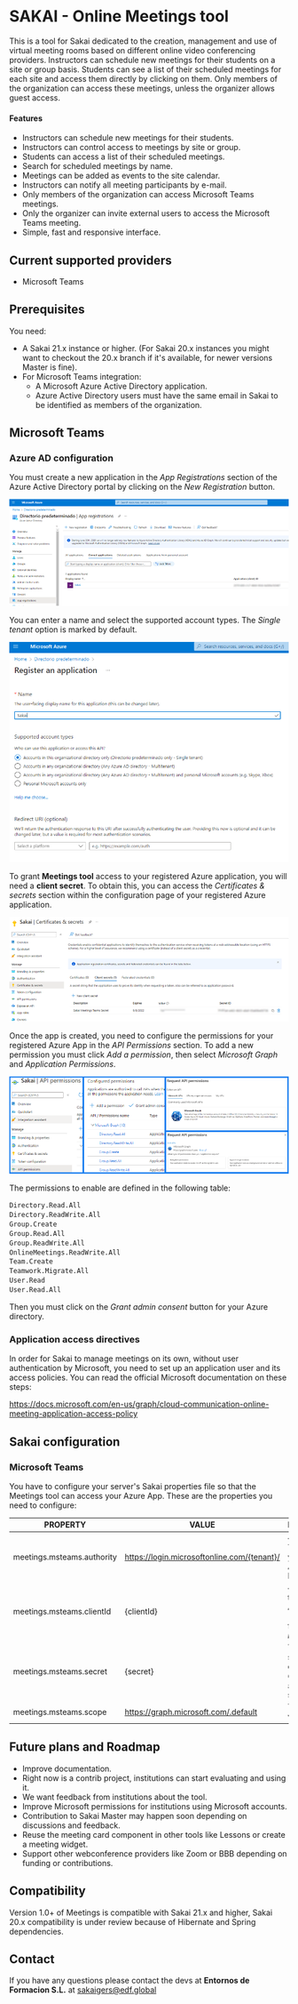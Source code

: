 # SAKAI - Online Meetings tool

This is a tool for Sakai dedicated to the creation, management and use of virtual meeting rooms based on different online video conferencing providers. Instructors can schedule new meetings for their students on a site or group basis. Students can see a list of their scheduled meetings for each site and access them directly by clicking on them. Only members of the organization can access these meetings, unless the organizer allows guest access.

#### Features

- Instructors can schedule new meetings for their students.
- Instructors can control access to meetings by site or group.
- Students can access a list of their scheduled meetings.
- Search for scheduled meetings by name.
- Meetings can be added as events to the site calendar.
- Instructors can notify all meeting participants by e-mail.
- Only members of the organization can access Microsoft Teams meetings.
- Only the organizer can invite external users to access the Microsoft Teams meeting.
- Simple, fast and responsive interface.

## Current supported providers
- Microsoft Teams

## Prerequisites
You need:
- A Sakai 21.x instance or higher. (For Sakai 20.x instances you might want to checkout the 20.x branch if it's available, for newer versions Master is fine).
- For Microsoft Teams integration:
  - A Microsoft Azure Active Directory application.
  - Azure Active Directory users must have the same email in Sakai to be identified as members of the organization.

## Microsoft Teams
### Azure AD configuration
You must create a new application in the  _App Registrations_ section of the Azure Active Directory portal by clicking on the _New Registration_ button.

![App registrations](docs/images/1.png "App registration")

You can enter a name and select the supported account types. The _Single tenant_ option is marked by default.

![Registering new app](docs/images/2.png "Registering new app")

To grant **Meetings tool** access to your registered Azure application, you will need a **client secret**. To obtain this, you can access the _Certificates & secrets_ section within the configuration page of your registered Azure application.

![Client secret](docs/images/3.png "Client secret")

Once the app is created, you need to configure the permissions for your registered Azure App in the _API Permissions_ section. To add a new permission you must click _Add a permission_, then select _Microsoft Graph_ and _Application Permissions_.

![Permissions](docs/images/4.png "Permissions")

The permissions to enable are defined in the following table:

```sh
Directory.Read.All
Directory.ReadWrite.All
Group.Create
Group.Read.All
Group.ReadWrite.All
OnlineMeetings.ReadWrite.All
Team.Create
Teamwork.Migrate.All
User.Read
User.Read.All
```

Then you must click on the _Grant admin consent_ button for your Azure directory.

### Application access directives
In order for Sakai to manage meetings on its own, without user authentication by Microsoft, you need to set up an application user and its access policies. You can read the official Microsoft documentation on these steps:

https://docs.microsoft.com/en-us/graph/cloud-communication-online-meeting-application-access-policy

## Sakai configuration
### Microsoft Teams
You have to configure your server's Sakai properties file so that the Meetings tool can access your Azure App. These are the properties you need to configure:


| PROPERTY | VALUE | DESCRIPTION | 
| ------ | ------ | ------ |
| meetings.msteams.authority | https://login.microsoftonline.com/{tenant}/ | {tenant} is the Tenant ID of your Azure Active Directory |
| meetings.msteams.clientId | {clientId} | {clientId} is the Application (Client) Id from your _App registration_  |
| meetings.msteams.secret | {secret} | This is the secret you created under _Certificates & secrets_ section  |
| meetings.msteams.scope | https://graph.microsoft.com/.default | This is a fixed value |

## Future plans and Roadmap

- Improve documentation.
- Right now is a contrib project, institutions can start evaluating and using it.
- We want feedback from institutions about the tool.
- Improve Microsoft permissions for institutions using Microsoft accounts.
- Contribution to Sakai Master may happen soon depending on discussions and feedback.
- Reuse the meeting card component in other tools like Lessons or create a meeting widget.
- Support other webconference providers like Zoom or BBB depending on funding or contributions.

## Compatibility
Version 1.0+ of Meetings is compatible with Sakai 21.x and higher, Sakai 20.x compatibility is under review because of Hibernate and Spring dependencies.

## Contact
If you have any questions please contact the devs at **Entornos de Formacion S.L.** at sakaigers@edf.global
